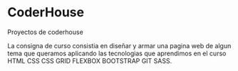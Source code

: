# CoderHouse
Proyectos de coderhouse

La consigna de curso consistia en diseñar y armar una pagina web de algun tema que queramos aplicando las tecnologias que aprendimos en el curso
HTML CSS CSS GRID FLEXBOX BOOTSTRAP GIT SASS.
